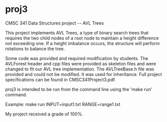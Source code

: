 # proj3
CMSC 341 Data Structures project -- AVL Trees

This project implements AVL Trees, a type of binary search trees that requires the two child nodes of a root node to maintain a height difference not exceeding one. If a height imbalance occurs, the structure will perform rotations to balance the tree.

Some code was provided and required modification by students. The AVLForest header and cpp files were provided as skeleton files and were changed to fit our AVL tree implementation. The AVLTreeBase.h file was provided and could not be modified. It was used for inheritance. Full project specifications can be found in CMSC341Project3.pdf.

proj3 is intended to be run from the command line using the 'make run' command.

Example: make run INPUT=input1.txt RANGE=range1.txt

My project received a grade of 100%.
